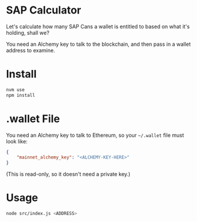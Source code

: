 # SAP Calculator

Let's calculate how many SAP Cans a wallet is entitled to based on
what it's holding, shall we?

You need an Alchemy key to talk to the blockchain, and then pass in
a wallet address to examine.

# Install

```bash
nvm use
npm install
```

# .wallet File

You need an Alchemy key to talk to Ethereum, so your `~/.wallet` file
must look like:

```json
{
    "mainnet_alchemy_key": "<ALCHEMY-KEY-HERE>"
}
```

(This is read-only, so it doesn't need a private key.)

# Usage

```bash
node src/index.js <ADDRESS>
```